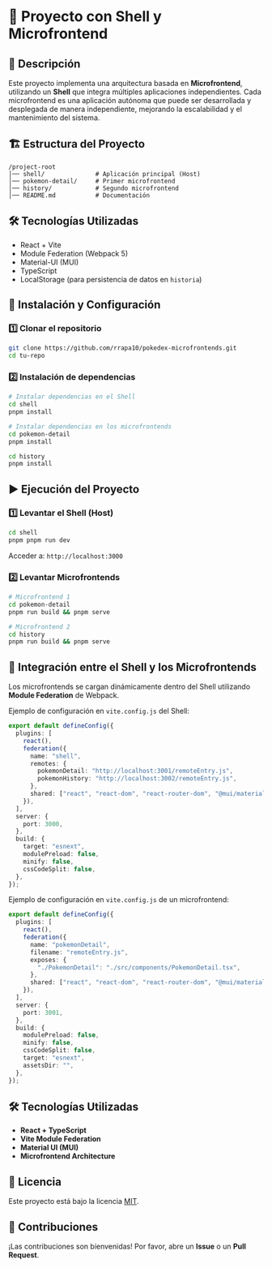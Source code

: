 # 📌 Proyecto con Shell y Microfrontend

## 📖 Descripción

Este proyecto implementa una arquitectura basada en **Microfrontend**, utilizando un **Shell** que integra múltiples aplicaciones independientes. Cada microfrontend es una aplicación autónoma que puede ser desarrollada y desplegada de manera independiente, mejorando la escalabilidad y el mantenimiento del sistema.

## 🏗️ Estructura del Proyecto

```
/project-root
│── shell/              # Aplicación principal (Host)
│── pokemon-detail/     # Primer microfrontend
│── history/            # Segundo microfrontend
│── README.md           # Documentación
```

## 🛠 Tecnologías Utilizadas

- React + Vite
- Module Federation (Webpack 5)
- Material-UI (MUI)
- TypeScript
- LocalStorage (para persistencia de datos en `historia`)

## 🚀 Instalación y Configuración

### 1️⃣ Clonar el repositorio

```sh
git clone https://github.com/rrapa10/pokedex-microfrontends.git
cd tu-repo
```

### 2️⃣ Instalación de dependencias

```sh
# Instalar dependencias en el Shell
cd shell
pnpm install

# Instalar dependencias en los microfrontends
cd pokemon-detail
pnpm install

cd history
pnpm install
```

## ▶️ Ejecución del Proyecto

### 1️⃣ Levantar el Shell (Host)

```sh
cd shell
pnpm pnpm run dev   
```

Acceder a: `http://localhost:3000`

### 2️⃣ Levantar Microfrontends

```sh
# Microfrontend 1
cd pokemon-detail
pnpm run build && pnpm serve

# Microfrontend 2
cd history
pnpm run build && pnpm serve
```

## 🔗 Integración entre el Shell y los Microfrontends

Los microfrontends se cargan dinámicamente dentro del Shell utilizando **Module Federation** de Webpack.

Ejemplo de configuración en `vite.config.js` del Shell:

```ts
export default defineConfig({
  plugins: [
    react(),
    federation({
      name: "shell",
      remotes: {
        pokemonDetail: "http://localhost:3001/remoteEntry.js",
        pokemonHistory: "http://localhost:3002/remoteEntry.js",
      },
      shared: ["react", "react-dom", "react-router-dom", "@mui/material"],
    }),
  ],
  server: {
    port: 3000,
  },
  build: {
    target: "esnext",
    modulePreload: false,
    minify: false,
    cssCodeSplit: false,
  },
});
```

Ejemplo de configuración en `vite.config.js` de un microfrontend:

```ts
export default defineConfig({
  plugins: [
    react(),
    federation({
      name: "pokemonDetail",
      filename: "remoteEntry.js",
      exposes: {
        "./PokemonDetail": "./src/components/PokemonDetail.tsx", 
      },
      shared: ["react", "react-dom", "react-router-dom", "@mui/material"],
    }),
  ],
  server: {
    port: 3001, 
  },
  build: {
    modulePreload: false,
    minify: false,
    cssCodeSplit: false,
    target: "esnext",
    assetsDir: "",
  },
});
```

## 🛠️ Tecnologías Utilizadas

- **React + TypeScript**
- **Vite Module Federation**
- **Material UI (MUI)**
- **Microfrontend Architecture**

## 📜 Licencia

Este proyecto está bajo la licencia [MIT](LICENSE).

## 🤝 Contribuciones

¡Las contribuciones son bienvenidas! Por favor, abre un **Issue** o un **Pull Request**.

